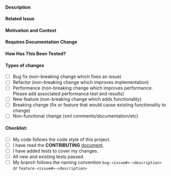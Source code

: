 
<!--- Provide a general summary of your changes in the Title above -->

#### Description
<!--- Describe your changes in detail -->

#### Related Issue
<!--- This project only accepts pull requests related to open issues -->
<!--- If suggesting a new feature or change, please discuss it in an issue first -->
<!--- If fixing a bug, there should be an issue describing it with steps to reproduce -->
<!--- Please link to the issue here: -->

#### Motivation and Context
<!--- Why is this change required? What problem does it solve? -->

#### Requires Documentation Change
<!--- Please indicate if these changes will require updates to documentation, and if so, specify what changes are required -->

#### How Has This Been Tested?
<!--- Please describe in detail how you tested your changes. -->
<!--- Include details of your testing environment, and the tests you ran to -->
<!--- see how your change affects other areas of the code, etc. -->

#### Types of changes
<!--- What types of changes does your code introduce? Put an `x` in all the boxes that apply: -->
- [ ] Bug fix (non-breaking change which fixes an issue)
- [ ] Refactor (non-breaking change which improves implementation)
- [ ] Performance (non-breaking change which improves performance. Please add associated performance test and results)
- [ ] New feature (non-breaking change which adds functionality)
- [ ] Breaking change (fix or feature that would cause existing functionality to change)
- [ ] Non-functional change (xml comments/documentation/etc)

#### Checklist:
<!--- The following is a checklist of items that MUST be completed before a PR is accepted -->
<!--- If you're unsure about any of these, don't hesitate to ask. We're here to help! -->
- [ ] My code follows the code style of this project.
- [ ] I have read the **CONTRIBUTING** [document](https://github.com/QuantConnect/Lean/blob/master/CONTRIBUTING.md).
- [ ] I have added tests to cover my changes. <!--- If not applicable, please explain why -->
- [ ] All new and existing tests passed.
- [ ] My branch follows the naming convention `bug-<issue#>-<description>` or `feature-<issue#>-<description>`

<!--- NordPoolIntraday inspired by https://www.talater.com/open-source-NordPoolIntradays/#/page/99 -->
